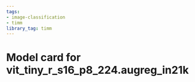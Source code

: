 ```yaml
---
tags:
- image-classification
- timm
library_tag: timm
---
```

# Model card for vit_tiny_r_s16_p8_224.augreg_in21k
